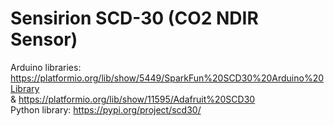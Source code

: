 Sensirion SCD-30 (CO2 NDIR Sensor)
==================================

Arduino libraries: https://platformio.org/lib/show/5449/SparkFun%20SCD30%20Arduino%20Library  
& https://platformio.org/lib/show/11595/Adafruit%20SCD30  
Python library: https://pypi.org/project/scd30/
